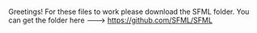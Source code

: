 Greetings!
  For these files to work please download the SFML folder.
  You can get the folder here ---> https://github.com/SFML/SFML
  
